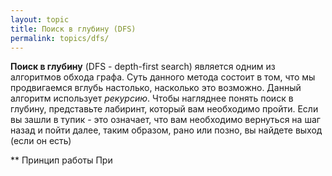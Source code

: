```yaml
---
layout: topic
title: Поиск в глубину (DFS)
permalink: topics/dfs/
---
```

**Поиск в глубину** (DFS - depth-first search) является одним из алгоритмов обхода графа. Суть данного метода состоит в том, что мы продвигаемся вглубь настолько, насколько это возможно. Данный алгоритм использует *рекурсию*. Чтобы нагляднее понять поиск в глубину, представьте лабиринт, который вам необходимо пройти. Если вы зашли в тупик - это означает, что вам необходимо вернуться на шаг назад и пойти далее, таким образом, рано или позно, вы найдете выход (если он есть)

** Принцип работы
При
